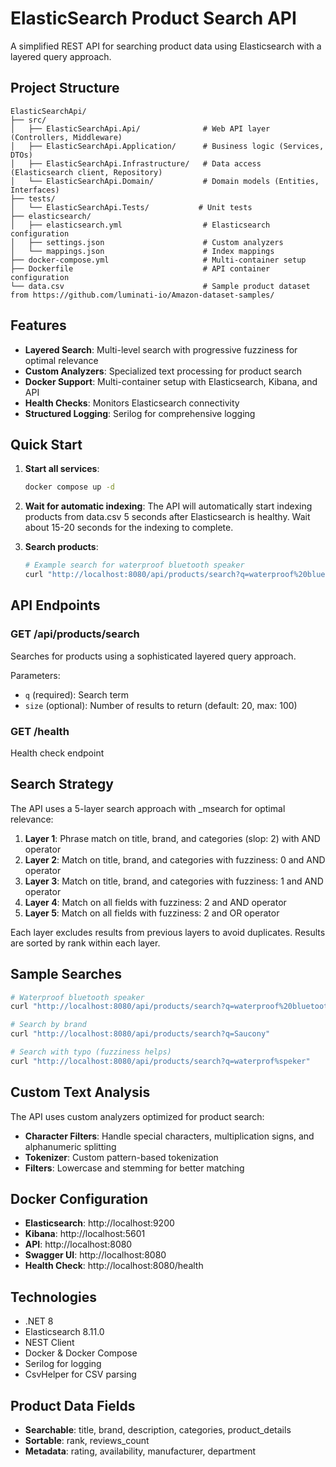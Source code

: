 # ElasticSearch Product Search API

A simplified REST API for searching product data using Elasticsearch with a layered query approach.

## Project Structure

```
ElasticSearchApi/
├── src/
│   ├── ElasticSearchApi.Api/              # Web API layer (Controllers, Middleware)
│   ├── ElasticSearchApi.Application/      # Business logic (Services, DTOs)
│   ├── ElasticSearchApi.Infrastructure/   # Data access (Elasticsearch client, Repository)
│   └── ElasticSearchApi.Domain/           # Domain models (Entities, Interfaces)
├── tests/
│   └── ElasticSearchApi.Tests/           # Unit tests
├── elasticsearch/
│   ├── elasticsearch.yml                  # Elasticsearch configuration
│   ├── settings.json                      # Custom analyzers
│   └── mappings.json                      # Index mappings
├── docker-compose.yml                     # Multi-container setup
├── Dockerfile                             # API container configuration
└── data.csv                               # Sample product dataset from https://github.com/luminati-io/Amazon-dataset-samples/
```

## Features

- **Layered Search**: Multi-level search with progressive fuzziness for optimal relevance
- **Custom Analyzers**: Specialized text processing for product search
- **Docker Support**: Multi-container setup with Elasticsearch, Kibana, and API
- **Health Checks**: Monitors Elasticsearch connectivity
- **Structured Logging**: Serilog for comprehensive logging

## Quick Start

1. **Start all services**:
   ```bash
   docker compose up -d
   ```

2. **Wait for automatic indexing**:
   The API will automatically start indexing products from data.csv 5 seconds after Elasticsearch is healthy. Wait about 15-20 seconds for the indexing to complete.

3. **Search products**:
   ```bash
   # Example search for waterproof bluetooth speaker
   curl "http://localhost:8080/api/products/search?q=waterproof%20bluetooth%20speaker&size=20"
   ```

## API Endpoints

### GET /api/products/search
Searches for products using a sophisticated layered query approach.

Parameters:
- `q` (required): Search term
- `size` (optional): Number of results to return (default: 20, max: 100)

### GET /health
Health check endpoint

## Search Strategy

The API uses a 5-layer search approach with _msearch for optimal relevance:

1. **Layer 1**: Phrase match on title, brand, and categories (slop: 2) with AND operator
2. **Layer 2**: Match on title, brand, and categories with fuzziness: 0 and AND operator
3. **Layer 3**: Match on title, brand, and categories with fuzziness: 1 and AND operator
4. **Layer 4**: Match on all fields with fuzziness: 2 and AND operator
5. **Layer 5**: Match on all fields with fuzziness: 2 and OR operator

Each layer excludes results from previous layers to avoid duplicates. Results are sorted by rank within each layer.

## Sample Searches

```bash
# Waterproof bluetooth speaker
curl "http://localhost:8080/api/products/search?q=waterproof%20bluetooth%20speaker"

# Search by brand
curl "http://localhost:8080/api/products/search?q=Saucony"

# Search with typo (fuzziness helps)
curl "http://localhost:8080/api/products/search?q=waterprof%speker"
```

## Custom Text Analysis

The API uses custom analyzers optimized for product search:
- **Character Filters**: Handle special characters, multiplication signs, and alphanumeric splitting
- **Tokenizer**: Custom pattern-based tokenization
- **Filters**: Lowercase and stemming for better matching


## Docker Configuration

- **Elasticsearch**: http://localhost:9200
- **Kibana**: http://localhost:5601
- **API**: http://localhost:8080
- **Swagger UI**: http://localhost:8080
- **Health Check**: http://localhost:8080/health

## Technologies

- .NET 8
- Elasticsearch 8.11.0
- NEST Client
- Docker & Docker Compose
- Serilog for logging
- CsvHelper for CSV parsing

## Product Data Fields

- **Searchable**: title, brand, description, categories, product_details
- **Sortable**: rank, reviews_count
- **Metadata**: rating, availability, manufacturer, department